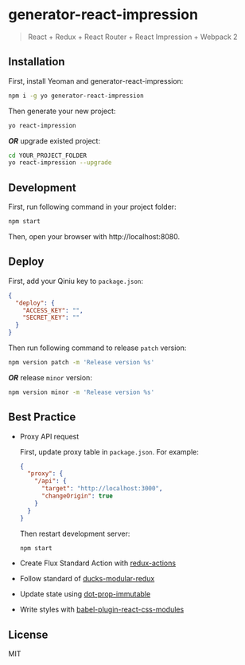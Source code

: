# generator-react-impression

> React + Redux + React Router + React Impression + Webpack 2

## Installation

First, install Yeoman and generator-react-impression:

```bash
npm i -g yo generator-react-impression
```

Then generate your new project:

```bash
yo react-impression
```

***OR*** upgrade existed project:

```bash
cd YOUR_PROJECT_FOLDER
yo react-impression --upgrade
```

## Development

First, run following command in your project folder:

```bash
npm start
```

Then, open your browser with http://localhost:8080.

## Deploy

First, add your Qiniu key to `package.json`:

```json
{
  "deploy": {
    "ACCESS_KEY": "",
    "SECRET_KEY": ""
  }
}
```

Then run following command to release `patch` version:

```bash
npm version patch -m 'Release version %s'
```

***OR*** release `minor` version:
```bash
npm version minor -m 'Release version %s'
```

## Best Practice

* Proxy API request

  First, update proxy table in `package.json`. For example:

  ```json
  {
    "proxy": {
      "/api": {
        "target": "http://localhost:3000",
        "changeOrigin": true
      }
    }
  }
  ```

  Then restart development server:

  ```bash
  npm start
  ```

* Create Flux Standard Action with [redux-actions][redux-actions]
* Follow standard of [ducks-modular-redux][ducks-modular-redux]
* Update state using [dot-prop-immutable][dot-prop-immutable]
* Write styles with [babel-plugin-react-css-modules][babel-plugin-react-css-modules]


## License

MIT

[redux-actions]: https://github.com/acdlite/redux-actions
[ducks-modular-redux]: https://github.com/erikras/ducks-modular-redux
[dot-prop-immutable]: https://github.com/debitoor/dot-prop-immutable
[babel-plugin-react-css-modules]: https://github.com/gajus/babel-plugin-react-css-modules

